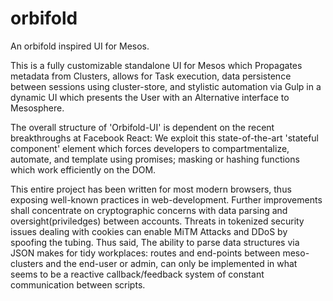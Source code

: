 # orbifold
An orbifold inspired UI for Mesos.

This is a fully customizable standalone UI for Mesos which Propagates metadata from Clusters, allows for Task execution, data persistence between sessions using cluster-store, and stylistic automation via Gulp in a dynamic UI which presents the User with an Alternative interface to Mesosphere.

The overall structure of 'Orbifold-UI' is dependent on the recent breakthroughs at Facebook React: We exploit this state-of-the-art 'stateful component' element 
which forces developers to compartmentalize, automate, and template using promises; masking or hashing functions which work efficiently on the DOM.

This entire project has been written for most modern browsers, thus exposing well-known practices in web-development. Further improvements shall concentrate on cryptographic concerns 
with data parsing and oversight(priviledges) between accounts. Threats in tokenized security issues dealing with cookies can enable MiTM Attacks and DDoS by spoofing the tubing. Thus said,
The ability to parse data structures via JSON makes for tidy workplaces: routes and end-points between meso-clusters and the end-user or admin, can only be implemented in what seems to be a reactive callback/feedback system of constant communication between scripts. 

